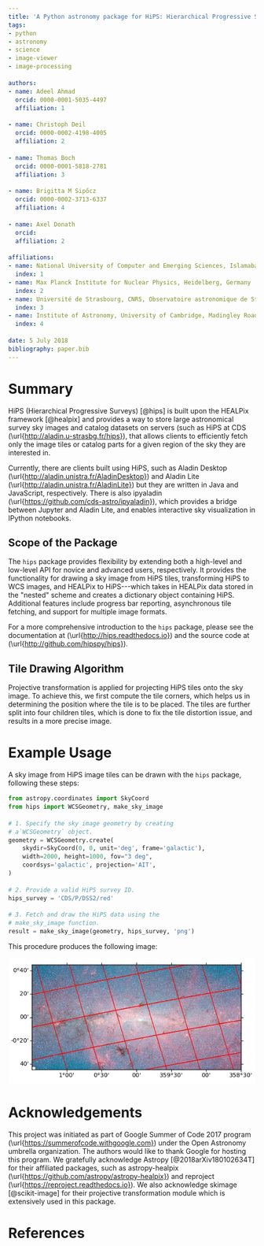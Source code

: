 ```yaml
---
title: 'A Python astronomy package for HiPS: Hierarchical Progressive Surveys'
tags:
- python
- astronomy
- science
- image-viewer
- image-processing

authors:
- name: Adeel Ahmad
  orcid: 0000-0001-5035-4497
  affiliation: 1

- name: Christoph Deil
  orcid: 0000-0002-4198-4005
  affiliation: 2

- name: Thomas Boch
  orcid: 0000-0001-5818-2781
  affiliation: 3

- name: Brigitta M Sipőcz
  orcid: 0000-0002-3713-6337
  affiliation: 4

- name: Axel Donath
  orcid:
  affiliation: 2

affiliations:
- name: National University of Computer and Emerging Sciences, Islamabad, Pakistan
  index: 1
- name: Max Planck Institute for Nuclear Physics, Heidelberg, Germany
  index: 2
- name: Université de Strasbourg, CNRS, Observatoire astronomique de Strasbourg
  index: 3
- name: Institute of Astronomy, University of Cambridge, Madingley Road, Cambridge, CB3 0HA, UK
  index: 4

date: 5 July 2018
bibliography: paper.bib
---
```


# Summary
HiPS (Hierarchical Progressive Surveys) [@hips] is built upon the HEALPix framework [@healpix] and provides a way to store large astronomical survey sky images and catalog datasets on servers (such as HiPS at CDS  (\url{http://aladin.u-strasbg.fr/hips}), that allows clients to efficiently fetch only the image tiles or catalog parts for a given region of the sky they are interested in.

Currently, there are clients built using HiPS, such as Aladin Desktop (\url{http://aladin.unistra.fr/AladinDesktop}) and Aladin Lite (\url{http://aladin.unistra.fr/AladinLite}) but they are written in Java and JavaScript, respectively. There is also ipyaladin (\url{https://github.com/cds-astro/ipyaladin}), which provides a bridge between Jupyter and Aladin Lite, and enables interactive sky visualization in IPython notebooks.

## Scope of the Package
The `hips` package provides flexibility by extending both a high-level and low-level API for novice and advanced users, respectively. It provides the functionality for drawing a sky image from HiPS tiles, transforming HiPS to WCS images, and HEALPix to HiPS---which takes in HEALPix data stored in the "nested" scheme and creates a dictionary object containing HiPS. Additional features include progress bar reporting, asynchronous tile fetching, and support for multiple image formats.

For a more comprehensive introduction to the `hips` package, please see the documentation at (\url{http://hips.readthedocs.io}) and the source code at (\url{http://github.com/hipspy/hips}).

## Tile Drawing Algorithm
Projective transformation is applied for projecting HiPS tiles onto the sky image. To achieve this, we first compute the tile corners, which helps us in determining the position where the tile is to be placed. The tiles are further split into four children tiles, which is done to fix the tile distortion issue, and results in a more precise image.

# Example Usage
A sky image from HiPS image tiles can be drawn with the `hips` package, following these steps:

```python
from astropy.coordinates import SkyCoord
from hips import WCSGeometry, make_sky_image

# 1. Specify the sky image geometry by creating
# a`WCSGeometry` object.
geometry = WCSGeometry.create(
    skydir=SkyCoord(0, 0, unit='deg', frame='galactic'),
    width=2000, height=1000, fov="3 deg",
    coordsys='galactic', projection='AIT',
)

# 2. Provide a valid HiPS survey ID.
hips_survey = 'CDS/P/DSS2/red'

# 3. Fetch and draw the HiPS data using the
# make_sky_image function.
result = make_sky_image(geometry, hips_survey, 'png')
```
This procedure produces the following image:

![all-sky-image](plot_jpg.hires.jpg)

# Acknowledgements
This project was initiated as part of Google Summer of Code 2017 program (\url{https://summerofcode.withgoogle.com}) under the Open Astronomy umbrella organization. The authors would like to thank Google for hosting this program. We gratefully acknowledge Astropy [@2018arXiv180102634T] for their affiliated packages, such as astropy-healpix (\url{https://github.com/astropy/astropy-healpix}) and reproject (\url{https://reproject.readthedocs.io}). We also acknowledge skimage [@scikit-image] for their projective transformation module which is extensively used in this package.

# References
